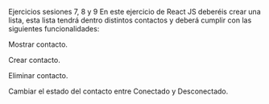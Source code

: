 Ejercicios sesiones 7, 8 y 9
En este ejercicio de React JS deberéis crear una lista, esta lista tendrá dentro
distintos contactos y deberá cumplir con las siguientes funcionalidades:


Mostrar contacto.

Crear contacto.

Eliminar contacto.

Cambiar el estado del contacto entre Conectado y Desconectado.
